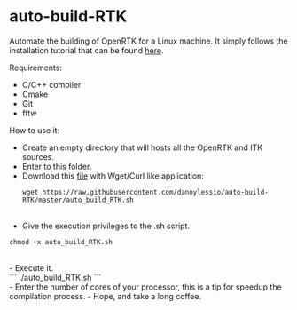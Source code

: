# auto-build-RTK
Automate the building of OpenRTK for a Linux machine.
It simply follows the installation tutorial that can be found [here](http://wiki.openrtk.org/index.php/Main_Page#Step_0_-_Getting_ITK).

Requirements:
- C/C++ compiler
- Cmake 
- Git
- fftw

How to use it: 
- Create an empty directory that will hosts all the OpenRTK and ITK sources.
- Enter to this folder.
- Download this [file](https://raw.githubusercontent.com/dannylessio/auto-build-RTK/master/auto_build_RTK.sh) with Wget/Curl like application:<br>
  ```
  wget https://raw.githubusercontent.com/dannylessio/auto-build-RTK/master/auto_build_RTK.sh
  ```
  <br>
- Give the execution privileges to the .sh script.<br>
 ```
 chmod +x auto_build_RTK.sh
 ```
 <br>
- Execute it.<br>
  ```
   ./auto_build_RTK.sh
  ```
  <br>
- Enter the number of cores of your processor, this is a tip for speedup the compilation process.
- Hope, and take a long coffee.

